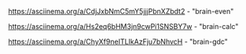 https://asciinema.org/a/CdjJxbNmC5mY5jjjPbnXZbdt2 - "brain-even"

https://asciinema.org/a/Hs2eq6bHM3jn9cwPi1SNSBY7w - "brain-calc"

https://asciinema.org/a/ChyXf9neITLIkAzFju7bNhvcH - "brain-gdc"
